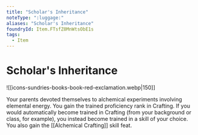 ```yaml
---
title: "Scholar's Inheritance"
noteType: ":luggage:"
aliases: "Scholar's Inheritance"
foundryId: Item.FTsfZ0MnWtsObE1s
tags:
  - Item
---
```


# Scholar's Inheritance
![[icons-sundries-books-book-red-exclamation.webp|150]]

Your parents devoted themselves to alchemical experiments involving elemental energy. You gain the trained proficiency rank in Crafting. If you would automatically become trained in Crafting (from your background or class, for example), you instead become trained in a skill of your choice. You also gain the [[Alchemical Crafting]] skill feat.
